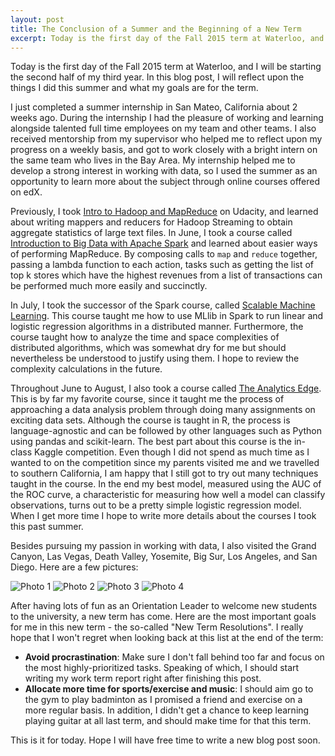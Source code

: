 ```yaml
---
layout: post
title: The Conclusion of a Summer and the Beginning of a New Term
excerpt: Today is the first day of the Fall 2015 term at Waterloo, and I will be starting the second half of my third year. In this blog post, I will reflect upon the things I did this summer and what my goals are for the term.
---
```


Today is the first day of the Fall 2015 term at Waterloo, and I will be starting the second half of my third year. In this blog post, I will reflect upon the things I did this summer and what my goals are for the term.

I just completed a summer internship in San Mateo, California about 2 weeks ago. During the internship I had the pleasure of working and learning alongside talented full time employees on my team and other teams. I also received mentorship from my supervisor who helped me to reflect upon my progress on a weekly basis, and got to work closely with a bright intern on the same team who lives in the Bay Area. My internship helped me to develop a strong interest in working with data, so I used the summer as an opportunity to learn more about the subject through online courses offered on edX.

Previously, I took [Intro to Hadoop and MapReduce]( https://www.udacity.com/course/intro-to-hadoop-and-mapreduce--ud617) on Udacity, and learned about writing mappers and reducers for Hadoop Streaming to obtain aggregate statistics of large text files. In June, I took a course called [Introduction to Big Data with Apache Spark](https://www.edx.org/course/introduction-big-data-apache-spark-uc-berkeleyx-cs100-1x) and learned about easier ways of performing MapReduce. By composing calls to `map` and `reduce` together, passing a lambda function to each action, tasks such as getting the list of top k stores which have the highest revenues from a list of transactions can be performed much more easily and succinctly.

In July, I took the successor of the Spark course, called [Scalable Machine Learning](https://www.edx.org/course/scalable-machine-learning-uc-berkeleyx-cs190-1x). This course taught me how to use MLlib in Spark to run linear and logistic regression algorithms in a distributed manner. Furthermore, the course taught how to analyze the time and space complexities of distributed algorithms, which was somewhat dry for me but should nevertheless be understood to justify using them. I hope to review the complexity calculations in the future.

Throughout June to August, I also took a course called [The Analytics Edge](https://www.edx.org/course/analytics-edge-mitx-15-071x-0). This is by far my favorite course, since it taught me the process of approaching a data analysis problem through doing many assignments on exciting data sets. Although the course is taught in R, the process is language-agnostic and can be followed by other languages such as Python using pandas and scikit-learn. The best part about this course is the in-class Kaggle competition. Even though I did not spend as much time as I wanted to on the competition since my parents visited me and we travelled to southern California, I am happy that I still got to try out many techniques taught in the course. In the end my best model, measured using the AUC of the ROC curve, a characteristic for measuring how well a model can classify observations, turns out to be a pretty simple logistic regression model. When I get more time I hope to write more details about the courses I took this past summer.

Besides pursuing my passion in working with data, I also visited the Grand Canyon, Las Vegas, Death Valley, Yosemite, Big Sur, Los Angeles, and San Diego. Here are a few pictures:

![Photo 1](http://i.imgur.com/r8hPhV4.jpg)
![Photo 2](http://i.imgur.com/uHaerma.jpg)
![Photo 3](http://i.imgur.com/a7AtYWd.jpg)
![Photo 4](http://i.imgur.com/PocpQtt.jpg)

After having lots of fun as an Orientation Leader to welcome new students to the university, a new term has come. Here are the most important goals for me in this new term - the so-called "New Term Resolutions". I really hope that I won't regret when looking back at this list at the end of the term:

* **Avoid procrastination**: Make sure I don't fall behind too far and focus on the most highly-prioritized tasks. Speaking of which, I should start writing my work term report right after finishing this post.
* **Allocate more time for sports/exercise and music**: I should aim go to the gym to play badminton as I promised a friend and exercise on a more regular basis. In addition, I didn't get a chance to keep learning playing guitar at all last term, and should make time for that this term.

This is it for today. Hope I will have free time to write a new blog post soon.
